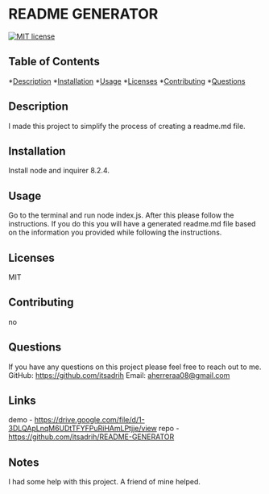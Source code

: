 # README GENERATOR
 [![MIT license](https://img.shields.io/badge/License-MIT-blue.svg)](http://lbesson.mit-license.org/)



## Table of Contents
*[Description](#description)
*[Installation](#installation)
*[Usage](#usage)
*[Licenses](#licenses)
*[Contributing](#contributing)
*[Questions](#questions)


## Description
I made this project to simplify the process of creating a readme.md file.

## Installation
Install node and inquirer 8.2.4.

## Usage
Go to the terminal and run node index.js. After this please follow the instructions. If you do this you will have a generated readme.md file based on the information you provided while following the instructions.

## Licenses
MIT

## Contributing
no

## Questions
If you have any questions on this project please feel free to reach out to me.
GitHub: https://github.com/itsadrih 
Email: aherreraa08@gmail.com

## Links 
demo - https://drive.google.com/file/d/1-3DLQApLnqM6UDtTFYFPuRiHAmLPtjje/view
repo - https://github.com/itsadrih/README-GENERATOR

## Notes
I had some help with this project. A friend of mine helped.